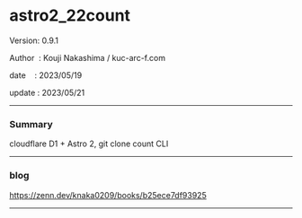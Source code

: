 ﻿# astro2_22count

 Version: 0.9.1

 Author  : Kouji Nakashima / kuc-arc-f.com

 date    : 2023/05/19   

 update  : 2023/05/21 

***
### Summary

cloudflare D1 + Astro 2, git clone count CLI

***
### blog 

https://zenn.dev/knaka0209/books/b25ece7df93925

***

